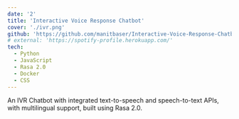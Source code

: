 ```yaml
---
date: '2'
title: 'Interactive Voice Response Chatbot'
cover: './ivr.png'
github: 'https://github.com/manitbaser/Interactive-Voice-Response-Chatbot'
# external: 'https://spotify-profile.herokuapp.com/'
tech:
  - Python
  - JavaScript
  - Rasa 2.0
  - Docker
  - CSS
---
```


An IVR Chatbot with integrated text-to-speech and speech-to-text APIs, with multilingual support, built using Rasa 2.0.
